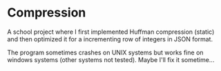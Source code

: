 # Compression
A school project where I first implemented Huffman compression (static) and then optimized it for a incrementing row of integers in JSON format.

The program sometimes crashes on UNIX systems but works fine on windows systems (other systems not tested).
Maybe I'll fix it sometime...
